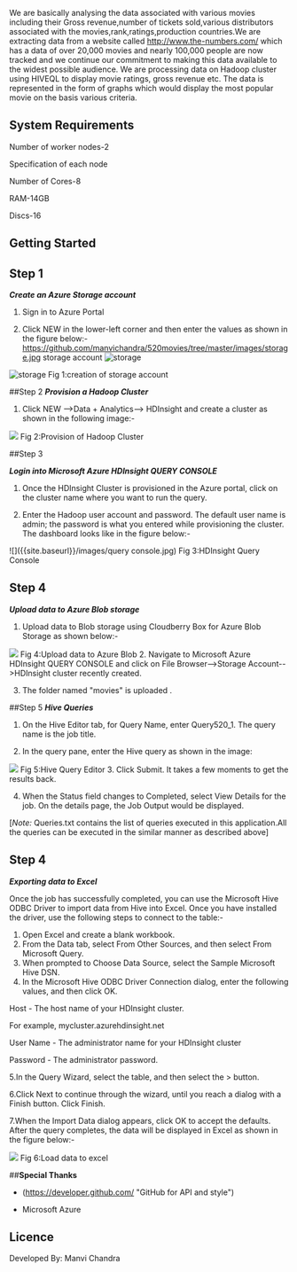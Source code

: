 
We are basically analysing the  data associated with various movies including their Gross revenue,number of tickets sold,various distributors associated with the movies,rank,ratings,production countries.We are extracting data from a website called http://www.the-numbers.com/ which has a data of over 20,000 movies and nearly 100,000 people are now tracked and we continue our commitment to making this data available to the widest possible audience.
We are processing data on Hadoop cluster using HIVEQL to display movie ratings, gross revenue etc.
The data is represented in the form of graphs which would display the most popular movie on the basis various criteria.

## **System Requirements**
Number of worker nodes-2

Specification of each node

Number of Cores-8

RAM-14GB

Discs-16

## **Getting Started**
## Step 1
**_Create an Azure Storage account_**

1. Sign in to Azure Portal

2. Click NEW in the lower-left corner and then enter the values as shown in the figure below:- 
https://github.com/manvichandra/520movies/tree/master/images/storage.jpg storage account ![storage](https://github.com/manvichandra/520movies/tree/master/images/storage.jpg)

![storage]({{site.baseurl}}https://github.com/manvichandra/520movies/tree/master/images/storage.jpg)
    Fig 1:creation of storage account

##Step 2
**_Provision a Hadoop Cluster_**

1. Click NEW -->Data + Analytics--> HDInsight and create a cluster as shown in the following image:-

![]({{site.baseurl}}/images/cluster.jpg)
     Fig 2:Provision of Hadoop Cluster
                        
##Step 3

**_Login into Microsoft Azure HDInsight QUERY CONSOLE_**

1. Once the HDInsight Cluster is provisioned in the Azure portal, click on the cluster name where you want to run the query.

2. Enter the Hadoop user account and password. The default user name is admin; the password is what you entered while provisioning the cluster. The dashboard looks like  in the figure below:-

![]({{site.baseurl}}/images/query console.jpg)
    Fig 3:HDInsight Query Console
## Step 4 
**_Upload data to Azure Blob storage_**

1. Upload data to Blob storage using Cloudberry Box for Azure Blob Storage as shown below:-

![]({{site.baseurl}}/images/BLobStorage.jpg)
     Fig 4:Upload data to Azure Blob
2. Navigate to Microsoft Azure HDInsight QUERY CONSOLE and click on 
   File Browser-->Storage Account-->HDInsight cluster recently created.
   
3. The folder named "movies" is uploaded .

##Step 5
_**Hive Queries**_

1. On the Hive Editor tab, for Query Name, enter Query520_1. The query name is the job title. 

2. In the query pane, enter the Hive query as shown in the image:

![]({{site.baseurl}}/images/queryeditor.jpg)
     Fig 5:Hive Query Editor
3. Click Submit. It takes a few moments to get the results back.

4. When the Status field changes to Completed, select View Details for the job. On the details page, the Job Output would be displayed.

[_Note:_ Queries.txt contains the list of queries executed in this application.All the queries can be executed in the similar manner as described above]

## Step 4
**_Exporting data to Excel_**

Once the job has successfully completed, you can use the Microsoft Hive ODBC Driver to import data from Hive into Excel. Once you have installed the driver, use the following steps to connect to the table:-

1. Open Excel and create a blank workbook.
2. From the Data tab, select From Other Sources, and then select From Microsoft Query.
3. When prompted to Choose Data Source, select the Sample Microsoft Hive DSN.
4. In the Microsoft Hive ODBC Driver Connection dialog, enter the following values, and then click OK.

Host - The host name of your HDInsight cluster.

For example, mycluster.azurehdinsight.net

User Name - The administrator name for your HDInsight cluster

Password - The administrator password.

5.In the Query Wizard, select the  table, and then select the > button.

6.Click Next to continue through the wizard, until you reach a dialog with a Finish button. Click Finish.

7.When the Import Data dialog appears, click OK to accept the defaults. After the query completes, the data will be displayed in Excel as shown in the figure below:-

![]({{site.baseurl}}/images/excel.jpg)
   Fig 6:Load data to excel
   
##**Special Thanks**
- (https://developer.github.com/  "GitHub for  API and style")

- Microsoft Azure

## **Licence**

Developed By:  Manvi Chandra
